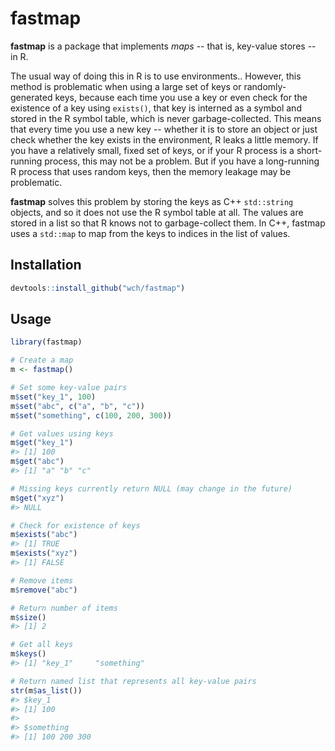 fastmap
=======

**fastmap** is a package that implements _maps_ -- that is, key-value stores -- in R.

The usual way of doing this in R is to use environments.. However, this method is problematic when using a large set of keys or randomly-generated keys, because each time you use a key or even check for the existence of a key using `exists()`, that key is interned as a symbol and stored in the R symbol table, which is never garbage-collected. This means that every time you use a new key -- whether it is to store an object or just check whether the key exists in the environment, R leaks a little memory. If you have a relatively small, fixed set of keys, or if your R process is a short-running process, this may not be a problem. But if you have a long-running R process that uses random keys, then the memory leakage may be problematic.

**fastmap** solves this problem by storing the keys as C++ `std::string` objects, and so it does not use the R symbol table at all. The values are stored in a list so that R knows not to garbage-collect them. In C++, fastmap uses a `std::map` to map from the keys to indices in the list of values.

## Installation

```R
devtools::install_github("wch/fastmap")
```


## Usage

```R
library(fastmap)

# Create a map
m <- fastmap()

# Set some key-value pairs
m$set("key_1", 100)
m$set("abc", c("a", "b", "c"))
m$set("something", c(100, 200, 300))

# Get values using keys
m$get("key_1")
#> [1] 100
m$get("abc")
#> [1] "a" "b" "c"

# Missing keys currently return NULL (may change in the future)
m$get("xyz")
#> NULL

# Check for existence of keys
m$exists("abc")
#> [1] TRUE
m$exists("xyz")
#> [1] FALSE

# Remove items
m$remove("abc")

# Return number of items
m$size()
#> [1] 2

# Get all keys
m$keys()
#> [1] "key_1"     "something"

# Return named list that represents all key-value pairs
str(m$as_list())
#> $key_1
#> [1] 100
#> 
#> $something
#> [1] 100 200 300
```
